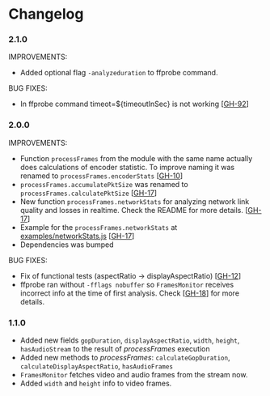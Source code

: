 # Changelog

### 2.1.0

IMPROVEMENTS:

- Added optional flag `-analyzeduration` to ffprobe command.

BUG FIXES:
- In ffprobe command timeot=${timeoutInSec} is not working
[[GH-92](https://github.com/LCMApps/video-quality-tools/issues/92)]

### 2.0.0

IMPROVEMENTS:

- Function `processFrames` from the module with the same name actually does calculations of encoder statistic. To
improve naming it was renamed to `processFrames.encoderStats`
[[GH-10](https://github.com/LCMApps/video-quality-tools/issues/10)]
- `processFrames.accumulatePktSize` was renamed to `processFrames.calculatePktSize`
[[GH-17](https://github.com/LCMApps/video-quality-tools/issues/17)]
- New function `processFrames.networkStats` for analyzing network link quality and losses in realtime. Check the
README for more details.
[[GH-17](https://github.com/LCMApps/video-quality-tools/issues/17)]
- Example for the `processFrames.networkStats` at [examples/networkStats.js](examples/networkStats.js)
[[GH-17](https://github.com/LCMApps/video-quality-tools/issues/17)]
- Dependencies was bumped

BUG FIXES:

- Fix of functional tests (aspectRatio -> displayAspectRatio)
[[GH-12](https://github.com/LCMApps/video-quality-tools/pull/12)]
- ffprobe ran without `-fflags nobuffer` so `FramesMonitor` receives incorrect info at the time of first analysis.
Check [[GH-18](https://github.com/LCMApps/video-quality-tools/pull/18)] for more details.

### 1.1.0

- Added new fields `gopDuration`, `displayAspectRatio`, `width`, `height`, `hasAudioStream` to the result of
_processFrames_ execution
- Added new methods to _processFrames_: `calculateGopDuration`, `calculateDisplayAspectRatio`, `hasAudioFrames`
- `FramesMonitor` fetches video and audio frames from the stream now.
- Added `width` and `height` info to video frames.